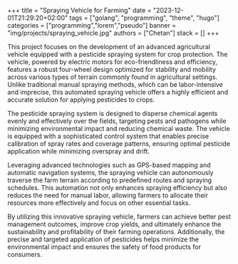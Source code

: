 +++
title = "Spraying Vehicle for Farming"
date = "2023-12-01T21:29:20+02:00"
tags = ["golang", "programming", "theme", "hugo"]
categories = ["programming","lorem","pseudo"]
banner = "img/projects/spraying_vehicle.jpg"
authors = ["Chetan"]
stack = []
+++

This project focuses on the development of an advanced agricultural vehicle equipped with a pesticide spraying system for crop protection. The vehicle, powered by electric motors for eco-friendliness and efficiency, features a robust four-wheel design optimized for stability and mobility across various types of terrain commonly found in agricultural settings. Unlike traditional manual spraying methods, which can be labor-intensive and imprecise, this automated spraying vehicle offers a highly efficient and accurate solution for applying pesticides to crops.

The pesticide spraying system is designed to disperse chemical agents evenly and effectively over the fields, targeting pests and pathogens while minimizing environmental impact and reducing chemical waste. The vehicle is equipped with a sophisticated control system that enables precise calibration of spray rates and coverage patterns, ensuring optimal pesticide application while minimizing overspray and drift.

Leveraging advanced technologies such as GPS-based mapping and automatic navigation systems, the spraying vehicle can autonomously traverse the farm terrain according to predefined routes and spraying schedules. This automation not only enhances spraying efficiency but also reduces the need for manual labor, allowing farmers to allocate their resources more effectively and focus on other essential tasks.

By utilizing this innovative spraying vehicle, farmers can achieve better pest management outcomes, improve crop yields, and ultimately enhance the sustainability and profitability of their farming operations. Additionally, the precise and targeted application of pesticides helps minimize the environmental impact and ensures the safety of food products for consumers.
